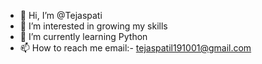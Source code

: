- 👋 Hi, I’m @Tejaspati
- 👀 I’m interested in growing my skills
- 🌱 I’m currently learning Python
- 📫 How to reach me email:- tejaspatil191001@gmail.com 

<!---
Tejaspatil1910/Tejaspatil1910 is a ✨ special ✨ repository because its `README.md` (this file) appears on your GitHub profile.
You can click the Preview link to take a look at your changes.
--->
